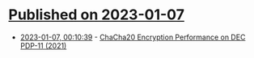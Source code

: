 # [Published on 2023-01-07](index.md)

* [2023-01-07, 00:10:39](https://lobste.rs/s/zesdh1/chacha20_encryption_performance_on_dec) - [ChaCha20 Encryption Performance on DEC PDP-11 (2021)](https://niconiconi.neocities.org/posts/chacha20-performance-on-pdp-11/)
